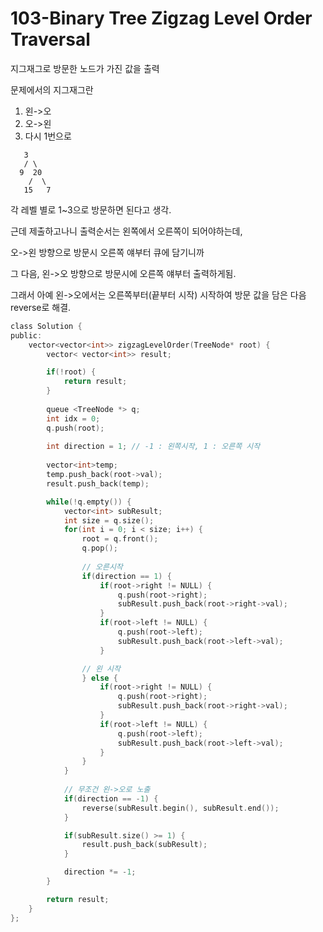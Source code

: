 # 103-Binary Tree Zigzag Level Order Traversal

지그재그로 방문한 노드가 가진 값을 출력

문제에서의 지그재그란

1. 왼->오
2. 오->왼
3. 다시 1번으로

```
   3
   / \
  9  20
    /  \
   15   7
```

각 레벨 별로 1~3으로 방문하면 된다고 생각.

근데 제출하고나니 출력순서는 왼쪽에서 오른쪽이 되어야하는데,

오->왼 방향으로 방문시 오른쪽 얘부터 큐에 담기니까

그 다음, 왼->오 방향으로 방문시에 오른쪽 얘부터 출력하게됨.

그래서 아예 왼->오에서는 오른쪽부터(끝부터 시작) 시작하여 방문 값을 담은 다음 reverse로 해결.



```C
class Solution {
public:
    vector<vector<int>> zigzagLevelOrder(TreeNode* root) {
        vector< vector<int>> result;

        if(!root) {
            return result;
        }
        
        queue <TreeNode *> q;
        int idx = 0;
        q.push(root);
        
        int direction = 1; // -1 : 왼쪽시작, 1 : 오른쪽 시작
        
        vector<int>temp;
        temp.push_back(root->val);
        result.push_back(temp);

        while(!q.empty()) {
            vector<int> subResult;
            int size = q.size();
            for(int i = 0; i < size; i++) {
                root = q.front();
                q.pop();
                
                // 오른시작
                if(direction == 1) {
                    if(root->right != NULL) {
                        q.push(root->right);
                        subResult.push_back(root->right->val);
                    }
                    if(root->left != NULL) {
                        q.push(root->left);
                        subResult.push_back(root->left->val);
                    }

                // 왼 시작
                } else {
                    if(root->right != NULL) {
                        q.push(root->right);
                        subResult.push_back(root->right->val);
                    }
                    if(root->left != NULL) {
                        q.push(root->left);
                        subResult.push_back(root->left->val);
                    }
                }
            }
            
            // 무조건 왼->오로 노출
            if(direction == -1) {
                reverse(subResult.begin(), subResult.end());
            }

            if(subResult.size() >= 1) {
                result.push_back(subResult);
            }

            direction *= -1;
        }

        return result;
    }
};
```




